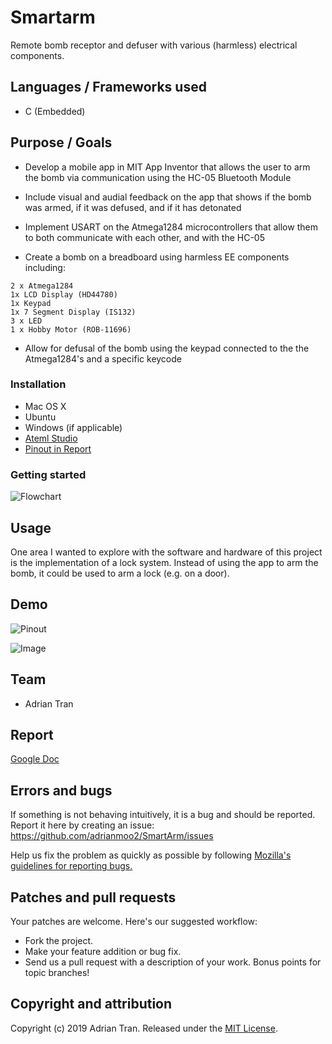 # Smartarm

Remote bomb receptor and defuser with various (harmless) electrical components.

## Languages / Frameworks used

* C (Embedded)

## Purpose / Goals

* Develop a mobile app in MIT App Inventor that allows the user to arm the bomb via communication using the HC-05 Bluetooth Module
* Include visual and audial feedback on the app that shows if the bomb was armed, if it was defused, and if it has detonated
* Implement USART on the Atmega1284 microcontrollers that allow them to both communicate with each other, and with the HC-05

* Create a bomb on a breadboard using harmless EE components including:
```
2 x Atmega1284
1x LCD Display (HD44780)
1x Keypad
1x 7 Segment Display (IS132)
3 x LED
1 x Hobby Motor (ROB-11696)
```

* Allow for defusal of the bomb using the keypad connected to the the Atmega1284's and a specific keycode

### Installation

* Mac OS X
* Ubuntu
* Windows (if applicable)
* [Ateml Studio](https://www.microchip.com/mplab/avr-support/atmel-studio-7)
* [Pinout in Report](https://docs.google.com/document/d/1WL5iKJL9xsOxJTR1RYp9X0D2OAbXhJGG5hFqgCO2c2k/edit#)

### Getting started

![Flowchart](https://user-images.githubusercontent.com/14877762/61165324-bf891e80-a4d3-11e9-8f38-11b14fd5cc3f.png)


## Usage

One area I wanted to explore with the software and hardware of this project is the implementation of a lock system. Instead of using the app to arm the bomb, it could be used to arm a lock (e.g. on a door).

## Demo

![Pinout](https://user-images.githubusercontent.com/14877762/61165424-3246c980-a4d5-11e9-89b3-d6a8e1db1aef.png)

![Image](https://user-images.githubusercontent.com/14877762/61165427-4094e580-a4d5-11e9-9bfe-b4dea6b91e2b.png)


## Team

* Adrian Tran

## Report

[Google Doc](https://docs.google.com/document/d/1WL5iKJL9xsOxJTR1RYp9X0D2OAbXhJGG5hFqgCO2c2k/edit#)

## Errors and bugs

If something is not behaving intuitively, it is a bug and should be reported.
Report it here by creating an issue: https://github.com/adrianmoo2/SmartArm/issues

Help us fix the problem as quickly as possible by following [Mozilla's guidelines for reporting bugs.](https://developer.mozilla.org/en-US/docs/Mozilla/QA/Bug_writing_guidelines#General_Outline_of_a_Bug_Report)

## Patches and pull requests

Your patches are welcome. Here's our suggested workflow:
 
* Fork the project.
* Make your feature addition or bug fix.
* Send us a pull request with a description of your work. Bonus points for topic branches!

## Copyright and attribution

Copyright (c) 2019 Adrian Tran. Released under the [MIT License](https://github.com/adrianmoo2/SmartArm/blob/master/LICENSE).
